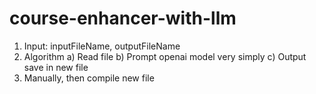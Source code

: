 # course-enhancer-with-llm
1. Input: inputFileName, outputFileName
2. Algorithm
   a) Read file
   b) Prompt openai model very simply
   c) Output save in new file
3. Manually, then compile new file
